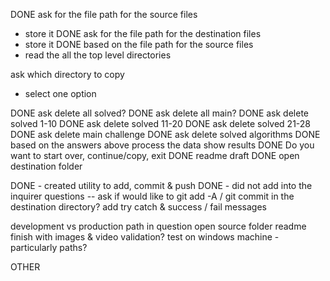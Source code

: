 DONE ask for the file path for the source files
- store it
DONE ask for the file path for the destination files
- store it
DONE based on the file path for the source files
- read the all the top level directories

ask which directory to copy
- select one option

DONE ask delete all solved?
DONE ask delete all main?
DONE ask delete solved 1-10
DONE ask delete solved 11-20
DONE ask delete solved 21-28
DONE ask delete main challenge
DONE ask delete solved algorithms
DONE based on the answers above process the data
show results
DONE Do you want to start over, continue/copy, exit
DONE readme draft
DONE open destination folder

DONE - created utility to add, commit & push
DONE - did not add into the inquirer questions -- ask if would like to git add -A / git commit in the destination directory?
add try catch & success / fail messages

development vs production path in question
open source folder
readme finish with images & video
validation?
test on windows machine - particularly paths?


OTHER